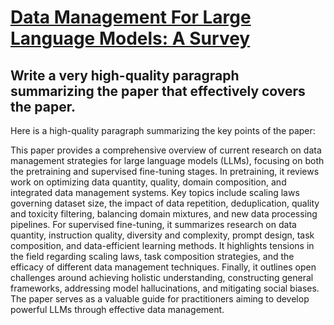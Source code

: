 # [Data Management For Large Language Models: A Survey](https://arxiv.org/abs/2312.01700)

## Write a very high-quality paragraph summarizing the paper that effectively covers the paper.

 Here is a high-quality paragraph summarizing the key points of the paper:

This paper provides a comprehensive overview of current research on data management strategies for large language models (LLMs), focusing on both the pretraining and supervised fine-tuning stages. In pretraining, it reviews work on optimizing data quantity, quality, domain composition, and integrated data management systems. Key topics include scaling laws governing dataset size, the impact of data repetition, deduplication, quality and toxicity filtering, balancing domain mixtures, and new data processing pipelines. For supervised fine-tuning, it summarizes research on data quantity, instruction quality, diversity and complexity, prompt design, task composition, and data-efficient learning methods. It highlights tensions in the field regarding scaling laws, task composition strategies, and the efficacy of different data management techniques. Finally, it outlines open challenges around achieving holistic understanding, constructing general frameworks, addressing model hallucinations, and mitigating social biases. The paper serves as a valuable guide for practitioners aiming to develop powerful LLMs through effective data management.
